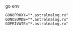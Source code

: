go env
```env
GONOPROXY="*.astralnalog.ru"
GONOSUMDB="*.astralnalog.ru" 
GOPRIVATE="*.astralnalog.ru"
```
